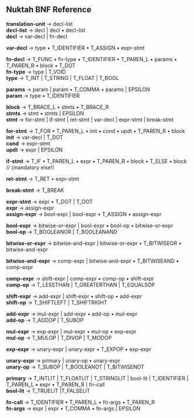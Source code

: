 <!-- vim: nospell -->
## Nuktah BNF Reference

**translation-unit** -> decl-list<br>
**decl-list**        -> decl | decl • decl-list<br>
**decl**             -> var-decl | fn-decl

**var-decl**         -> type • T\_IDENTIFIER • T\_ASSIGN • expr-stmt<br>

**fn-decl**          -> T\_FUNC • fn-type • T\_IDENTIFIER • T\_PAREN\_L • params • T\_PAREN\_R • block • T\_DOT<br>
**fn-type**          -> type | T\_VOID<br>
**type**             -> T\_INT | T\_STRING | T\_FLOAT | T\_BOOL

**params**           -> param | param • T\_COMMA • params | EPSILON<br>
**param**            -> type • T\_IDENTIFIER

**block**            -> T\_BRACE\_L • stmts • T\_BRACE\_R<br>
**stmts**            -> stmt • stmts | EPSILON<br>
**stmt**             -> for-stmt | if-stmt | ret-stmt | var-decl | expr-stmt | break-stmt

**for-stmt**         -> T\_FOR • T\_PAREN\_L • init • cond • updt • T\_PAREN\_R • block<br>
**init**             -> var-decl | T\_DOT<br>
**cond**             -> expr-stmt<br>
**updt**             -> expr | EPSILON

**if-stmt**          -> T\_IF • T\_PAREN\_L • expr • T\_PAREN\_R • block • T\_ELSE • block // (mandatory else!)

**ret-stmt**         -> T\_RET • expr-stmt

**break-stmt**       -> T\_BREAK

**expr-stmt**        -> expr • T\_DOT | T\_DOT<br>
**expr**             -> assign-expr<br>
**assign-expr**      -> bool-expr | bool-expr • T\_ASSIGN • assign-expr

**bool-expr**        -> bitwise-or-expr | bool-expr • bool-op • bitwise-or-expr<br>
**bool-op**          -> T\_BOOLEANOR | T\_BOOLEANAND

**bitwise-or-expr**  -> bitwise-and-expr | bitwise-or-expr • T\_BITWISEOR • bitwise-and-expr

**bitwise-and-expr** -> comp-expr | bitwise-and-expr • T\_BITWISEAND • comp-expr

**comp-expr**        -> shift-expr | comp-expr • comp-op • shift-expr<br>
**comp-op**          -> T\_LESSTHAN | T\_GREATERTHAN | T\_EQUALSOP

**shift-expr**       -> add-expr | shift-expr • shift-op • add-expr<br>
**shift-op**         -> T\_SHIFTLEFT | T\_SHIFTRIGHT

**add-expr**         -> mul-expr | add-expr • add-op • mul-expr<br>
**add-op**           -> T\_ADDOP | T\_SUBOP

**mul-expr**         -> exp-expr | mul-expr • mul-op • exp-expr<br>
**mul-op**           -> T\_MULOP | T\_DIVOP | T\_MODOP

**exp-expr**         -> unary-expr | unary-expr • T\_EXPOP • exp-expr

**unary-expr**       -> primary | unary-op • unary-expr<br>
**unary-op**         -> T\_SUBOP | T\_BOOLEANOT | T\_BITWISENOT

**primary**          -> T\_INTLIT | T\_FLOATLIT | T\_STRINGLIT | bool-lit | T\_IDENTIFIER | T\_PAREN\_L • expr • T\_PAREN\_R | fn-call<br>
**bool-lit**         -> T\_TRUELIT |T\_FALSELIT

**fn-call**          -> T\_IDENTIFIER • T\_PAREN\_L • fn-args • T\_PAREN\_R<br>
**fn-args**          -> expr | expr • T\_COMMA • fn-args | EPSILON
